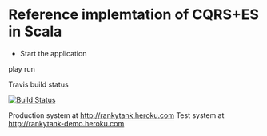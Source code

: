 Reference implemtation of CQRS+ES in Scala
==========================================

* Start the application

play run

Travis build status

[![Build Status](https://travis-ci.org/travis-ci/travis-build.png?branch=master)](rankytank)

Production system at http://rankytank.heroku.com
Test system at http://rankytank-demo.heroku.com